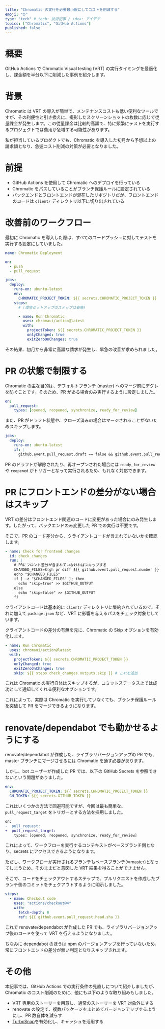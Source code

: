 ```yaml
---
title: "Chromatic の実行を必要最小限にしてコストを削減する"
emoji: "⏰️"
type: "tech" # tech: 技術記事 / idea: アイデア
topics: ["Chromatic", "GitHub Actions"]
published: false
---
```


# 概要

GitHub Actions で Chromatic Visual testing (VRT) の実行タイミングを最適化し、課金額を半分以下に削減した事例を紹介します。

# 背景

Chromatic は VRT の導入が簡単で、メンテナンスコストも低い便利なツールですが、その利便性と引き換えに、撮影したスクリーンショットの枚数に応じて従量課金が発生します。この従量課金は比較的高額で、特に頻繁にテストを実行するプロジェクトでは費用が急増する可能性があります。

私が担当しているプロダクトでも、Chromatic を導入した初月から予想以上の請求額となり、急遽コスト削減の対策が必要となりました。

# 前提

- GitHub Actions を使用して Chromatic へのデプロイを行っている
- Chromatic をパスしていることがブランチ保護ルールに設定されている
- バックエンドとフロントエンドが混在したリポジトリだが、フロントエンドのコードは `client/` ディレクトリ以下に切り出されている

# 改善前のワークフロー

最初に Chromatic を導入した際は、すべてのコードプッシュに対してテストを実行する設定にしていました。

```yml
name: Chromatic Deployment

on:
  - push
  - pull_request

jobs:
  deploy:
    runs-on: ubuntu-latest
    env:
      CHROMATIC_PROJECT_TOKEN: ${{ secrets.CHROMATIC_PROJECT_TOKEN }}
    steps:
      # (環境セットアップのステップは省略)

      - name: Run Chromatic
        uses: chromaui/action@latest
        with:
          projectToken: ${{ secrets.CHROMATIC_PROJECT_TOKEN }}
          onlyChanged: true
          exitZeroOnChanges: true
```

その結果、初月から非常に高額な請求が発生し、早急の改善が求められました。

# PR の状態で制限する

Chromatic の主な目的は、デフォルトブランチ (master) へのマージ前にデグレを防ぐことです。そのため、PR がある場合のみ実行するように設定しました。

```yml
on:
  pull_request:
    types: [opened, reopened, synchronize, ready_for_review]
```

また、PR がドラフト状態や、クローズ済みの場合はマージされることがないためスキップします。

```yml
jobs:
  deploy:
    runs-on: ubuntu-latest
    if: |
      github.event.pull_request.draft == false && github.event.pull_request.state == 'open'
```

PR のドラフトが解除されたり、再オープンされた場合には `ready_for_review` や `reopened` がトリガーとなって実行されるため、もれなく対応できます。

# PR にフロントエンドの差分がない場合はスキップ

VRT の差分はフロントエンド関連のコードに変更があった場合にのみ発生します。したがって、バックエンドのみ変更した PR での実行は不要です。

そこで、PR のコード差分から、クライアントコードが含まれていないかを確認します。

```yml
- name: Check for frontend changes
  id: check_changes
  run: |
    # PRにフロント差分が含まれていなければスキップする
    CHANGED_FILES=$(gh pr diff ${{ github.event.pull_request.number }} --name-only | grep -E '^client/|package.json|pnpm-lock.yaml|^\.storybook/' || true)
    echo "$CHANGED_FILES"
    if [ -z "$CHANGED_FILES" ]; then
      echo "skip=true" >> $GITHUB_OUTPUT
    else
      echo "skip=false" >> $GITHUB_OUTPUT
    fi
```

クライアントコードは基本的に `client/` ディレクトリに集約されているので、それに加えて `package.json` など、VRT に影響を与えるパスをチェック対象としています。

クライアントコードの差分の有無を元に、Chromatic の Skip オプションを有効化します。

```yml
- name: Run Chromatic
  uses: chromaui/action@latest
  with:
    projectToken: ${{ secrets.CHROMATIC_PROJECT_TOKEN }}
    onlyChanged: true
    exitZeroOnChanges: true
    skip: ${{ steps.check_changes.outputs.skip }} # これを追加
```

これは Chromatic の実行自体はスキップするが、コミットステータス上では成功として通知してくれる便利なオプションです。

これによって、実際は Chromatic を実行していなくても、ブランチ保護ルールを突破して PR をマージできるようになります。

# renovate/dependabot でも動かせるようにする

renovate/dependabot が作成した、ライブラリバージョンアップの PR でも、master ブランチにマージさせるには Chromatic を通す必要があります。

しかし、bot ユーザーが作成した PR では、以下の GitHub Secrets を参照できないという問題がありました。

```yml
env:
  CHROMATIC_PROJECT_TOKEN: ${{ secrets.CHROMATIC_PROJECT_TOKEN }}
  GH_TOKEN: ${{ secrets.GITHUB_TOKEN }}
```

これはいくつかの方法で回避可能ですが、今回は最も簡単な、`pull_request_target` をトリガーとする方法を採用しました。

```diff
on:
-  pull_request:
+  pull_request_target:
    types: [opened, reopened, synchronize, ready_for_review]
```

これによって、ワークフローを実行するコンテキストがベースブランチ側となり、secrets にアクセスできるようになります。

ただし、ワークフローが実行されるブランチもベースブランチ(≒master)となってしまうため、そのままだと意図した VRT 結果を得ることができません。

そこで、コードをチェックアウトするステップで、プルリクエストを作成したブランチ側のコミットをチェクアウトするように明示しました。

```yml
steps:
  - name: Checkout code
    uses: "actions/checkout@4"
    with:
      fetch-depth: 0
      ref: ${{ github.event.pull_request.head.sha }}
```

これで renovate/dependabot が作成した PR でも、ライブラリバージョンアップ後のコードを使って VRT を行えるようになりました。

ちなみに dependabot のほうは npm のバージョンアップを行っていないため、常にフロントエンドの差分が無い判定となりスキップされます。

# その他

本記事では、GitHub Actions での実行条件の見直しについて紹介しましたが、Chromatic のコスト削減のために、他にも以下のような取り組みもしました。

- VRT 専用のストーリーを用意し、通常のストーリーを VRT 対象外にする
- renovate の設定で、複数パッケージをまとめてバージョンアップするようにし、PR 数自体を減らす
- [TurboSnap](https://www.chromatic.com/docs/turbosnap/)を有効化し、キャッシュを活用する
